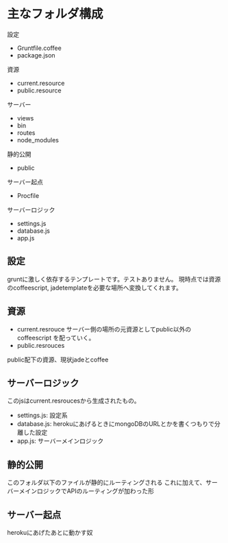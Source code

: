 主なフォルダ構成
================
設定

+ Gruntfile.coffee
+ package.json

資源

+ current.resource
+ public.resource

サーバー

+ views
+ bin
+ routes
+ node_modules

静的公開

+ public

サーバー起点

+ Procfile

サーバーロジック

+ settings.js
+ database.js
+ app.js

設定
--------
gruntに激しく依存するテンプレートです。テストありません。
現時点では資源のcoffeescript, jadetemplateを必要な場所へ変換してくれます。

資源
---------
+ current.resrouce サーバー側の場所の元資源としてpublic以外のcoffeescript を配っていく。
+ public.resrouces

public配下の資源、現状jadeとcoffee

サーバーロジック
-----------
このjsはcurrent.resroucesから生成されたもの。

+ settings.js: 設定系
+ database.js: herokuにあげるときにmongoDBのURLとかを書くつもりで分離した設定
+ app.js: サーバーメインロジック

静的公開
---------
このフォルダ以下のファイルが静的にルーティングされる
これに加えて、サーバーメインロジックでAPIのルーティングが加わった形

サーバー起点
----------
herokuにあげたあとに動かす奴